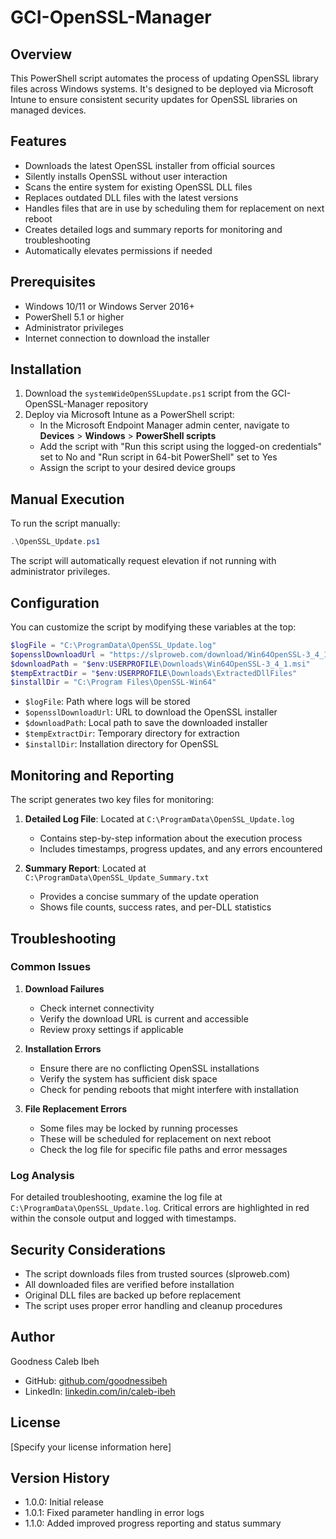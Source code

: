 # GCI-OpenSSL-Manager

## Overview
This PowerShell script automates the process of updating OpenSSL library files across Windows systems. It's designed to be deployed via Microsoft Intune to ensure consistent security updates for OpenSSL libraries on managed devices.

## Features
- Downloads the latest OpenSSL installer from official sources
- Silently installs OpenSSL without user interaction
- Scans the entire system for existing OpenSSL DLL files
- Replaces outdated DLL files with the latest versions
- Handles files that are in use by scheduling them for replacement on next reboot
- Creates detailed logs and summary reports for monitoring and troubleshooting
- Automatically elevates permissions if needed

## Prerequisites
- Windows 10/11 or Windows Server 2016+
- PowerShell 5.1 or higher
- Administrator privileges
- Internet connection to download the installer

## Installation
1. Download the `systemWideOpenSSLupdate.ps1` script from the GCI-OpenSSL-Manager repository
2. Deploy via Microsoft Intune as a PowerShell script:
   - In the Microsoft Endpoint Manager admin center, navigate to **Devices** > **Windows** > **PowerShell scripts**
   - Add the script with "Run this script using the logged-on credentials" set to No and "Run script in 64-bit PowerShell" set to Yes
   - Assign the script to your desired device groups

## Manual Execution
To run the script manually:

```powershell
.\OpenSSL_Update.ps1
```

The script will automatically request elevation if not running with administrator privileges.

## Configuration
You can customize the script by modifying these variables at the top:

```powershell
$logFile = "C:\ProgramData\OpenSSL_Update.log"
$opensslDownloadUrl = "https://slproweb.com/download/Win64OpenSSL-3_4_1.msi"
$downloadPath = "$env:USERPROFILE\Downloads\Win64OpenSSL-3_4_1.msi"
$tempExtractDir = "$env:USERPROFILE\Downloads\ExtractedDllFiles"
$installDir = "C:\Program Files\OpenSSL-Win64"
```

- `$logFile`: Path where logs will be stored
- `$opensslDownloadUrl`: URL to download the OpenSSL installer
- `$downloadPath`: Local path to save the downloaded installer
- `$tempExtractDir`: Temporary directory for extraction
- `$installDir`: Installation directory for OpenSSL

## Monitoring and Reporting
The script generates two key files for monitoring:

1. **Detailed Log File**: Located at `C:\ProgramData\OpenSSL_Update.log`
   - Contains step-by-step information about the execution process
   - Includes timestamps, progress updates, and any errors encountered

2. **Summary Report**: Located at `C:\ProgramData\OpenSSL_Update_Summary.txt`
   - Provides a concise summary of the update operation
   - Shows file counts, success rates, and per-DLL statistics

## Troubleshooting

### Common Issues
1. **Download Failures**
   - Check internet connectivity
   - Verify the download URL is current and accessible
   - Review proxy settings if applicable

2. **Installation Errors**
   - Ensure there are no conflicting OpenSSL installations
   - Verify the system has sufficient disk space
   - Check for pending reboots that might interfere with installation

3. **File Replacement Errors**
   - Some files may be locked by running processes
   - These will be scheduled for replacement on next reboot
   - Check the log file for specific file paths and error messages

### Log Analysis
For detailed troubleshooting, examine the log file at `C:\ProgramData\OpenSSL_Update.log`. Critical errors are highlighted in red within the console output and logged with timestamps.

## Security Considerations
- The script downloads files from trusted sources (slproweb.com)
- All downloaded files are verified before installation
- Original DLL files are backed up before replacement
- The script uses proper error handling and cleanup procedures

## Author
Goodness Caleb Ibeh

- GitHub: [github.com/goodnessibeh](https://github.com/goodnessibeh)
- LinkedIn: [linkedin.com/in/caleb-ibeh](https://linkedin.com/in/caleb-ibeh)

## License
[Specify your license information here]

## Version History
- 1.0.0: Initial release
- 1.0.1: Fixed parameter handling in error logs
- 1.1.0: Added improved progress reporting and status summary